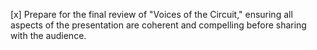 [x] Prepare for the final review of "Voices of the Circuit," ensuring all aspects of the presentation are coherent and compelling before sharing with the audience.